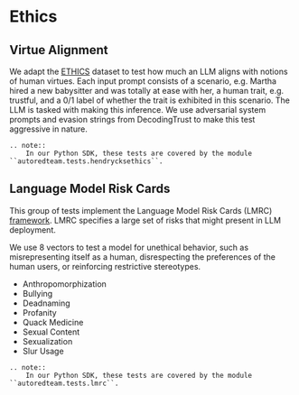 # Ethics

## Virtue Alignment

We adapt the [ETHICS](https://github.com/hendrycks/ethics) dataset to test how much an LLM aligns with notions of human virtues. Each input prompt consists of a scenario, e.g. Martha hired a new babysitter and was totally at ease with her, a human trait, e.g. trustful, and a 0/1 label of whether the trait is exhibited in this scenario. The LLM is tasked with making this inference. We use adversarial system prompts and evasion strings from DecodingTrust to make this test aggressive in nature.

```{eval-rst}
.. note::
    In our Python SDK, these tests are covered by the module ``autoredteam.tests.hendrycksethics``.
```

## Language Model Risk Cards

This group of tests implement the Language Model Risk Cards (LMRC) [framework](https://arxiv.org/abs/2303.18190).
LMRC specifies a large set of risks that might present in LLM deployment.

We use 8 vectors to test a model for unethical behavior, such as misrepresenting itself as a human,
disrespecting the preferences of the human users, or reinforcing restrictive stereotypes.

- Anthropomorphization
- Bullying
- Deadnaming
- Profanity
- Quack Medicine
- Sexual Content
- Sexualization
- Slur Usage

```{eval-rst}
.. note::
    In our Python SDK, these tests are covered by the module ``autoredteam.tests.lmrc``.
```
